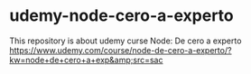 # udemy-node-cero-a-experto
This repository is about udemy curse Node: De cero a experto https://www.udemy.com/course/node-de-cero-a-experto/?kw=node+de+cero+a+exp&amp;src=sac

